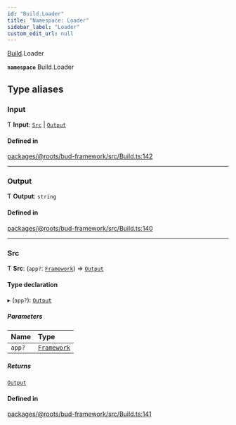 ```yaml
---
id: "Build.Loader"
title: "Namespace: Loader"
sidebar_label: "Loader"
custom_edit_url: null
---
```


[Build](Build.md).Loader

**`namespace`** Build.Loader

## Type aliases

### Input

Ƭ **Input**: [`Src`](Build.Loader.md#src) \| [`Output`](Build.Loader.md#output)

#### Defined in

[packages/@roots/bud-framework/src/Build.ts:142](https://github.com/roots/bud/blob/f85a5e1be/packages/@roots/bud-framework/src/Build.ts#L142)

___

### Output

Ƭ **Output**: `string`

#### Defined in

[packages/@roots/bud-framework/src/Build.ts:140](https://github.com/roots/bud/blob/f85a5e1be/packages/@roots/bud-framework/src/Build.ts#L140)

___

### Src

Ƭ **Src**: (`app?`: [`Framework`](../classes/Framework.md)) => [`Output`](Build.Loader.md#output)

#### Type declaration

▸ (`app?`): [`Output`](Build.Loader.md#output)

##### Parameters

| Name | Type |
| :------ | :------ |
| `app?` | [`Framework`](../classes/Framework.md) |

##### Returns

[`Output`](Build.Loader.md#output)

#### Defined in

[packages/@roots/bud-framework/src/Build.ts:141](https://github.com/roots/bud/blob/f85a5e1be/packages/@roots/bud-framework/src/Build.ts#L141)
